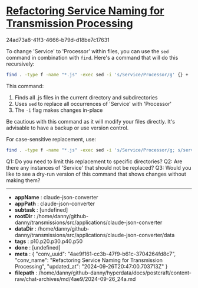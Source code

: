 # [Refactoring Service Naming for Transmission Processing](https://claude.ai/chat/4ae9f161-cc3b-47f9-b61c-3704264fd8c7)

24ad73a8-41f3-4666-b79d-d18be7c17631

 To change 'Service' to 'Processor' within files, you can use the `sed` command in combination with `find`. Here's a command that will do this recursively:

```bash
find . -type f -name "*.js" -exec sed -i 's/Service/Processor/g' {} +
```

This command:
1. Finds all .js files in the current directory and subdirectories
2. Uses `sed` to replace all occurrences of 'Service' with 'Processor'
3. The `-i` flag makes changes in-place

Be cautious with this command as it will modify your files directly. It's advisable to have a backup or use version control.

For case-sensitive replacement, use:

```bash
find . -type f -name "*.js" -exec sed -i 's/Service/Processor/g; s/service/processor/g' {} +
```

Q1: Do you need to limit this replacement to specific directories?
Q2: Are there any instances of 'Service' that should not be replaced?
Q3: Would you like to see a dry-run version of this command that shows changes without making them?

---

* **appName** : claude-json-converter
* **appPath** : claude-json-converter
* **subtask** : [undefined]
* **rootDir** : /home/danny/github-danny/transmissions/src/applications/claude-json-converter
* **dataDir** : /home/danny/github-danny/transmissions/src/applications/claude-json-converter/data
* **tags** : p10.p20.p30.p40.p50
* **done** : [undefined]
* **meta** : {
  "conv_uuid": "4ae9f161-cc3b-47f9-b61c-3704264fd8c7",
  "conv_name": "Refactoring Service Naming for Transmission Processing",
  "updated_at": "2024-09-26T20:47:00.703713Z"
}
* **filepath** : /home/danny/github-danny/hyperdata/docs/postcraft/content-raw/chat-archives/md/4ae9/2024-09-26_24a.md